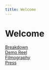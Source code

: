 ```yaml
---
title: Welcome
---
```


# Welcome

[Breakdown](/pages/breakdown-2/)  
[Demo Reel](/pages/demoreel/)  
[Filmography](/pages/filmography/)  
[Press](/pages/press/)

